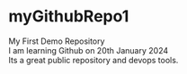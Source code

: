 # myGithubRepo1
My First Demo Repository <br>
I am learning Github on 20th January 2024 <br>
Its a great public repository and devops tools. <br>
